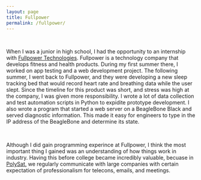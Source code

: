 ```yaml
---
layout: page
title: Fullpower
permalink: /fullpower/
---
```


<br>

When I was a junior in high school, I had the opportunity to an internship with [Fullpower Technologies](https://www.fullpower.com/). Fullpower is a technology company that develops fitness and health products. During my first summer there, I worked on app testing and a web development project. The following summer, I went back to Fullpower, and they were developing a new sleep tracking bed that would record heart rate and breathing data while the user slept. Since the timeline for this product was short, and stress was high at the company, I was given more responsibility. I wrote a lot of data collection and test automation scripts in Python to expidite prototype development. I also wrote a program that started a web server on a BeagleBone Black and served diagnostic information. This made it easy for engineers to type in the IP address of the BeagleBone and determine its state.

<br>

Although I did gain programming experince at Fullpower, I think the most important thing I gained was an understanding of how things work in industry. Having this before college became incredibly valuable, becuase in [PolySat,]({{site.baseurl}}/polysat) we regularly communicate with large companies with certain expectation of professionalism for telecons, emails, and meetings.